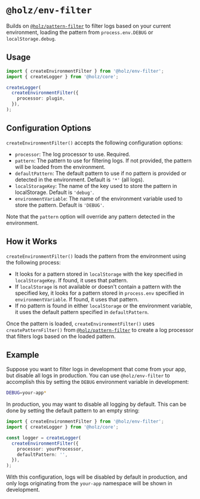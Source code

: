 # `@holz/env-filter`

Builds on [`@holz/pattern-filter`](https://github.com/PsychoLlama/holz/tree/main/packages/holz-pattern-filter) to filter logs based on your current environment, loading the pattern from `process.env.DEBUG` or `localStorage.debug`.

## Usage

```typescript
import { createEnvironmentFilter } from '@holz/env-filter';
import { createLogger } from '@holz/core';

createLogger(
  createEnvironmentFilter({
    processor: plugin,
  }),
);
```

## Configuration Options

`createEnvironmentFilter()` accepts the following configuration options:

- `processor`: The log processor to use. Required.
- `pattern`: The pattern to use for filtering logs. If not provided, the pattern will be loaded from the environment.
- `defaultPattern`: The default pattern to use if no pattern is provided or detected in the environment. Default is `'*'` (all logs).
- `localStorageKey`: The name of the key used to store the pattern in localStorage. Default is `'debug'`.
- `environmentVariable`: The name of the environment variable used to store the pattern. Default is `'DEBUG'`.

Note that the `pattern` option will override any pattern detected in the environment.

## How it Works

`createEnvironmentFilter()` loads the pattern from the environment using the following process:

- It looks for a pattern stored in `localStorage` with the key specified in `localStorageKey`. If found, it uses that pattern.
- If `localStorage` is not available or doesn't contain a pattern with the specified key, it looks for a pattern stored in `process.env` specified in `environmentVariable`. If found, it uses that pattern.
- If no pattern is found in either `localStorage` or the environment variable, it uses the default pattern specified in `defaultPattern`.

Once the pattern is loaded, `createEnvironmentFilter()` uses `createPatternFilter()` from [`@holz/pattern-filter`](https://github.com/PsychoLlama/holz/tree/main/packages/holz-pattern-filter) to create a log processor that filters logs based on the loaded pattern.

## Example

Suppose you want to filter logs in development that come from your app, but disable all logs in production. You can use `@holz/env-filter` to accomplish this by setting the `DEBUG` environment variable in development:

```bash
DEBUG=your-app*
```

In production, you may want to disable all logging by default. This can be done by setting the default pattern to an empty string:

```typescript
import { createEnvironmentFilter } from '@holz/env-filter';
import { createLogger } from '@holz/core';

const logger = createLogger(
  createEnvironmentFilter({
    processor: yourProcessor,
    defaultPattern: '',
  }),
);
```

With this configuration, logs will be disabled by default in production, and only logs originating from the `your-app` namespace will be shown in development.
